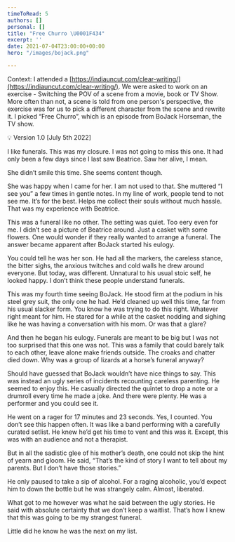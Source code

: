 ```yaml
---
timeToRead: 5
authors: []
personal: []
title: "Free Churro \U0001F434"
excerpt: ''
date: 2021-07-04T23:00:00+00:00
hero: "/images/bojack.png"

---
```

Context: I attended a [https://indiauncut.com/clear-writing/](https://indiauncut.com/clear-writing/). We were asked to work on an exercise - Switching the POV of a scene from a movie, book or TV Show. More often than not, a scene is told from one person's perspective, the exercise was for us to pick a different character from the scene and rewrite it. I picked “Free Churro”, which is an episode from BoJack Horseman, the TV show. 

💡 Version 1.0 \[July 5th 2022\]

I like funerals. This was my closure. I was not going to miss this one. It had only been a few days since I last saw Beatrice. Saw her alive, I mean.

She didn’t smile this time. She seems content though.

She was happy when I came for her. I am not used to that. She muttered “I see you” a few times in gentle notes. In my line of work, people tend to not see me. It’s for the best. Helps me collect their souls without much hassle. That was my experience with Beatrice.

This was a funeral like no other. The setting was quiet. Too eery even for me. I didn’t see a picture of Beatrice around. Just a casket with some flowers. One would wonder if they really wanted to arrange a funeral. The answer became apparent after BoJack started his eulogy.

You could tell he was her son. He had all the markers, the careless stance, the bitter sighs, the anxious twitches and cold walls he drew around everyone. But today, was different. Unnatural to his usual stoic self, he looked happy. I don’t think these people understand funerals.

This was my fourth time seeing BoJack. He stood firm at the podium in his steel grey suit, the only one he had. He’d cleaned up well this time, far from his usual slacker form. You know he was trying to do this right. Whatever right meant for him. He stared for a while at the casket nodding and sighing like he was having a conversation with his mom. Or was that a glare?

And then he began his eulogy. Funerals are meant to be big but I was not too surprised that this one was not. This was a family that could barely talk to each other, leave alone make friends outside. The croaks and chatter died down. Why was a group of lizards at a horse’s funeral anyway?

Should have guessed that BoJack wouldn’t have nice things to say. This was instead an ugly series of incidents recounting careless parenting. He seemed to enjoy this. He casually directed the quintet to drop a note or a drumroll every time he made a joke. And there were plenty. He was a performer and you could see it.

He went on a rager for 17 minutes and 23 seconds. Yes, I counted. You don’t see this happen often. It was like a band performing with a carefully curated setlist. He knew he’d get his time to vent and this was it. Except, this was with an audience and not a therapist.

But in all the sadistic glee of his mother’s death, one could not skip the hint of yearn and gloom. He said, “That’s the kind of story I want to tell about my parents. But I don’t have those stories.”

He only paused to take a sip of alcohol. For a raging alcoholic, you’d expect him to down the bottle but he was strangely calm. Almost, liberated.

What got to me however was what he said between the ugly stories. He said with absolute certainty that we don’t keep a waitlist. That’s how I knew that this was going to be my strangest funeral.

Little did he know he was the next on my list.